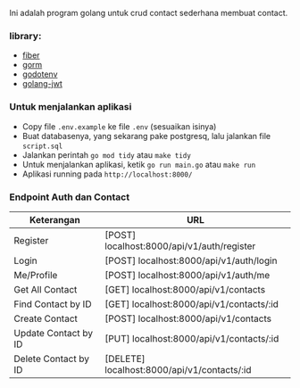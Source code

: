Ini adalah program golang untuk crud contact sederhana membuat contact.

### library:
- [fiber](https://gofiber.io/)
- [gorm](https://gorm.io/)
- [godotenv](https://github.com/joho/godotenv)
- [golang-jwt](https://github.com/golang-jwt/jwt)

### Untuk menjalankan aplikasi
- Copy file ```.env.example``` ke file ```.env``` (sesuaikan isinya)
- Buat databasenya, yang sekarang pake postgresq, lalu jalankan file ```script.sql```
- Jalankan perintah ```go mod tidy``` atau ```make tidy```
- Untuk menjalankan aplikasi, ketik ```go run main.go``` atau ```make run```
- Aplikasi running pada ```http://localhost:8000/```

### Endpoint Auth dan Contact
| Keterangan                     | URL                                          |
|--------------------------------|----------------------------------------------|
| Register                       | [POST] localhost:8000/api/v1/auth/register   |
| Login                          | [POST] localhost:8000/api/v1/auth/login      |
| Me/Profile                     | [POST] localhost:8000/api/v1/auth/me         |
| Get All Contact                | [GET] localhost:8000/api/v1/contacts         |
| Find Contact by ID             | [GET] localhost:8000/api/v1/contacts/:id     |
| Create Contact                 | [POST] localhost:8000/api/v1/contacts        |
| Update Contact by ID           | [PUT] localhost:8000/api/v1/contacts/:id     |
| Delete Contact by ID           | [DELETE] localhost:8000/api/v1/contacts/:id  |